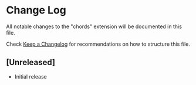 # Change Log

All notable changes to the "chords" extension will be documented in this file.

Check [Keep a Changelog](http://keepachangelog.com/) for recommendations on how to structure this file.

## [Unreleased]

- Initial release